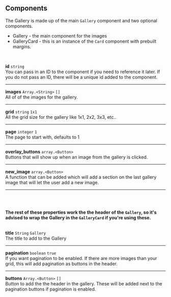 ## Components

The Gallery is made up of the main `Gallery` component and two optional components.

- Gallery - the main component for the images
- GalleryCard - this is an instance of the `Card` component with prebuilt margins.

<br>

**id** `string`<br>
You can pass in an ID to the component if you need to reference it later. If you do not pass an ID, there will be a unique id added to the component.

---

**images** `Array.<String>` <code class="blue">[]</code><br>
All of of the images for the gallery.

---

**grid** `string` <code class="blue">1x1</code><br>
All the grid size for the gallery like 1x1, 2x2, 3x3, etc..

---

**page** `integer` <code class="blue">1</code><br>
The page to start with, defaults to 1

---

**overlay_buttons** `array.<Button>`<br>
Buttons that will show up when an image from the gallery is clicked.

---

**new_image** `array.<Button>`<br>
A function that can be added which will add a section on the last gallery image that will let the user add a new image.

---

<br>
<br>

**The rest of these properties work the the header of the `Gallery`, so it's advised to wrap the Gallery in the `GalleryCard` if you're using these.**
<br>
<br>

**title** `String` <code class="blue">Gallery</code><br>
The title to add to the Gallery

---

**pagination** `boolean` <code class="blue">true</code><br>
If you want pagination to be enabled. If there are more images than your grid, this will add pagination as buttons in the header.

---

**buttons** `Array.<Button>` <code class="blue">[]</code><br>
Button to add the the header in the gallery. These will be added next to the pagination buttons if pagination is enabled.
